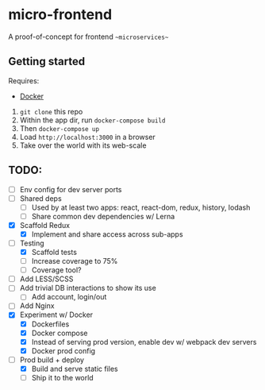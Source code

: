 # micro-frontend

A proof-of-concept for frontend `~microservices~`

## Getting started

Requires:
- [Docker](https://www.docker.com/products/docker-desktop)

1. `git clone` this repo
2. Within the app dir, run `docker-compose build`
3. Then `docker-compose up`
4. Load `http://localhost:3000` in a browser
5. Take over the world with its web-scale

## TODO:

- [ ] Env config for dev server ports
- [ ] Shared deps
  - [ ] Used by at least two apps: react, react-dom, redux, history, lodash
  - [ ] Share common dev dependencies w/ Lerna
- [x] Scaffold Redux
    - [x] Implement and share access across sub-apps
- [ ] Testing
  - [x] Scaffold tests
  - [ ] Increase coverage to 75%
  - [ ] Coverage tool?
- [ ] Add LESS/SCSS
- [ ] Add trivial DB interactions to show its use
  - [ ] Add account, login/out
- [ ] Add Nginx
- [x] Experiment w/ Docker
  - [x] Dockerfiles
  - [x] Docker compose
  - [x] Instead of serving prod version, enable dev w/ webpack dev servers
  - [x] Docker prod config
- [ ] Prod build + deploy
  - [x] Build and serve static files
  - [ ] Ship it to the world
